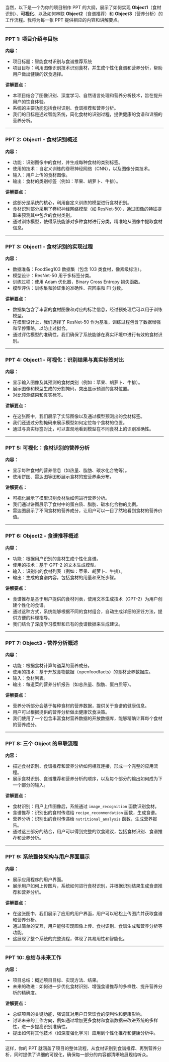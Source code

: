 当然，以下是一个为你的项目制作 PPT 的大纲，展示了如何实现 **Object1**（食材识别）、**可视化**、以及如何串联 **Object2**（食谱推荐）和 **Object3**（营养分析）的工作流程。我将为每一张 PPT 提供相应的内容和讲解要点。

---

### **PPT 1: 项目介绍与目标**

**内容：**
- 项目标题：智能食材识别与食谱推荐系统
- 项目目标：利用图像识别技术识别食材，并生成个性化食谱和营养分析，帮助用户做出健康的饮食选择。

**讲解要点：**
- 本项目结合了图像识别、深度学习、自然语言处理和营养分析技术，旨在提升用户的饮食体验。
- 系统的主要功能包括食材识别、食谱推荐和营养分析。
- 我们的目标是通过智能系统，简化食材的识别过程，提供健康的食谱和详细的营养分析。

---

### **PPT 2: Object1 - 食材识别概述**

**内容：**
- 功能：识别图像中的食材，并生成每种食材的类别标签。
- 使用的技术：自定义训练的卷积神经网络（CNN），以及图像分类技术。
- 输入：用户上传的食材图像。
- 输出：食材的类别标签（例如：苹果、胡萝卜、牛排）。

**讲解要点：**
- 这部分是系统的核心，利用自定义训练的模型进行食材识别。
- 食材识别部分采用了卷积神经网络模型（如 ResNet-50），通过图像的特征提取来预测其中包含的食材类别。
- 通过训练模型，使得系统能够对多种食材进行分类，精准地从图像中提取食材信息。

---

### **PPT 3: Object1 - 食材识别的实现过程**

**内容：**
- 数据准备：FoodSeg103 数据集（包含 103 类食材，像素级标注）。
- 模型设计：ResNet-50 用于多标签分类。
- 训练过程：使用 Adam 优化器，Binary Cross Entropy 损失函数。
- 模型评估：训练集和验证集的准确性、召回率和 F1 分数。

**讲解要点：**
- 数据集包含了丰富的食材图像和对应的标注信息，经过预处理后可以用于训练模型。
- 在模型设计上，我们选择了 ResNet-50 作为基准，训练过程包含了数据增强和早停策略，以防止过拟合。
- 通过评估模型的准确性，我们确保了系统能够在真实环境中进行有效的食材识别。

---

### **PPT 4: Object1 - 可视化：识别结果与真实标签对比**

**内容：**
- 显示输入图像及其预测的食材类别（例如：苹果、胡萝卜、牛排）。
- 展示图像和模型生成的分割掩码，突出显示预测的食材位置。
- 对比预测结果和真实标签。

**讲解要点：**
- 在这张图中，我们展示了实际图像以及通过模型预测出的食材标签。
- 我们还通过分割掩码来展示模型如何定位每个食材的位置。
- 通过与真实标签对比，可以直观地看到模型在不同食材上的识别准确性。

---

### **PPT 5: 可视化：食材识别的营养分析**

**内容：**
- 显示每种食材的营养信息（如热量、脂肪、碳水化合物等）。
- 使用饼图、雷达图等图形展示食材的宏营养素分布。

**讲解要点：**
- 可视化展示了模型识别食材后如何进行营养分析。
- 我们通过饼图展示了食材中的蛋白质、脂肪、碳水化合物的比例。
- 雷达图展示了不同食材的营养成分，让用户可以一目了然地看到食材的营养价值。

---

### **PPT 6: Object2 - 食谱推荐概述**

**内容：**
- 功能：根据用户识别的食材生成个性化食谱。
- 使用的技术：基于 GPT-2 的文本生成模型。
- 输入：识别出的食材列表（例如：苹果、胡萝卜、牛排）。
- 输出：生成的食谱内容，包括食材的用量和烹饪步骤。

**讲解要点：**
- 食谱推荐是基于用户提供的食材列表，使用文本生成技术（GPT-2）为用户创建个性化的食谱。
- 通过这种方式，系统能够根据不同的食材组合，自动生成详细的烹饪方法，提供方便的料理指导。
- 我们结合了深度学习模型和已有的食谱数据来生成建议。

---

### **PPT 7: Object3 - 营养分析概述**

**内容：**
- 功能：根据食材计算每道菜的营养成分。
- 使用的技术：基于开放食物数据（openfoodfacts）的食材营养数据库。
- 输入：食材列表。
- 输出：每道菜的营养分析报告（如总热量、脂肪、蛋白质等）。

**讲解要点：**
- 营养分析部分会基于每种食材的营养数据，提供关于食谱的健康信息。
- 用户可以根据提供的营养分析做出健康饮食决策。
- 我们使用了一个包含丰富食材营养数据的开放数据库，能够精确计算每个食材的营养成分。

---

### **PPT 8: 三个 Object 的串联流程**

**内容：**
- 描述食材识别、食谱推荐和营养分析如何相互连接，形成一个完整的应用流程。
- 展示食材识别、食谱推荐和营养分析的顺序，以及每个部分的输出如何成为下一个部分的输入。

**讲解要点：**
- 食材识别：用户上传图像后，系统通过 `image_recognition` 函数识别食材。
- 食谱推荐：识别出的食材传递给 `recipe_recommendation` 函数，生成食谱。
- 营养分析：识别出的食材传递给 `nutritional_analysis` 函数，生成营养报告。
- 通过这三部分的结合，用户可以得到完整的饮食建议，包括食材识别、食谱推荐和营养分析。

---

### **PPT 9: 系统整体架构与用户界面展示**

**内容：**
- 展示应用程序的用户界面。
- 展示用户如何上传图片，系统如何进行食材识别，并根据识别结果生成食谱推荐和营养分析。

**讲解要点：**
- 在这张图中，我们展示了应用的用户界面，用户可以轻松上传图片并获取食谱和营养分析。
- 通过简单的交互，用户能够实现图像上传、食材识别、食谱生成和营养分析等功能。
- 这展现了整个系统的完整流程，体现了其易用性和智能化。

---

### **PPT 10: 总结与未来工作**

**内容：**
- 项目总结：概述项目目标、实现方法、结果。
- 未来的改进：如何进一步优化食材识别、增强食谱推荐的多样性、提升营养分析的精确度。

**讲解要点：**
- 总结项目的关键功能，强调其对用户日常饮食的便利性和健康影响。
- 讨论未来的工作方向，例如通过增加更多食材和食谱数据来改进系统的多样性，进一步提高识别准确性。
- 提出如何将其他技术（如深度强化学习）应用到个性化推荐和健康分析中。

---

这样，你的 PPT 就涵盖了项目的整体流程，从食材识别到食谱推荐、再到营养分析，同时提供了详细的可视化，确保每一部分的内容都清晰地展现给听众。
